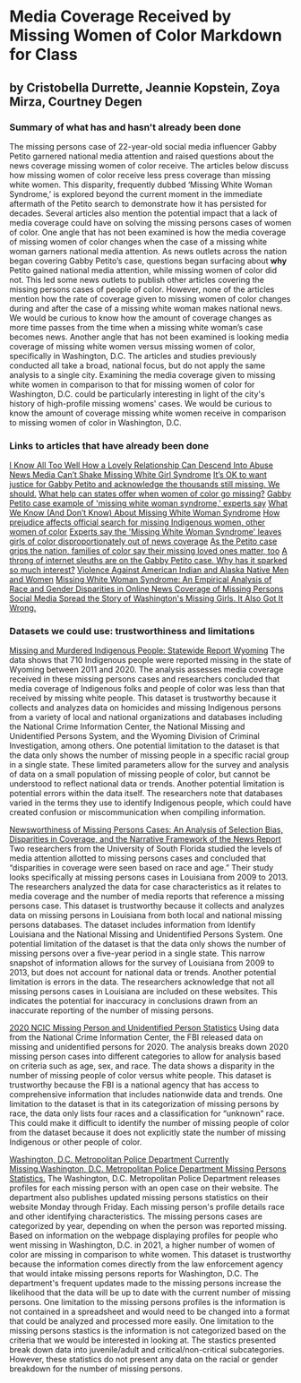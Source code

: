 # Media Coverage Received by Missing Women of Color Markdown for Class
## by Cristobella Durrette, Jeannie Kopstein, Zoya Mirza, Courtney Degen

### Summary of what has and hasn't already been done
The missing persons case of 22-year-old social media influencer Gabby Petito garnered national media attention and raised questions about the news coverage missing women of color receive. The articles below discuss how missing women of color receive less press coverage than missing white women. This disparity, frequently dubbed ‘Missing White Woman Syndrome,’ is explored beyond the current moment in the immediate aftermath of the Petito search to demonstrate how it has persisted for decades. Several articles also mention the potential impact that a lack of media coverage could have on solving the missing persons cases of women of color. 
One angle that has not been examined is how the media coverage of missing women of color changes when the case of a missing white woman garners national media attention. As news outlets across the nation began covering Gabby Petito’s case, questions began surfacing about **why** Petito gained national media attention, while missing women of color did not. This led some news outlets to publish other articles covering the missing persons cases of people of color. However, none of the articles mention how the rate of coverage given to missing women of color changes during and after the case of a missing white woman makes national news. We would be curious to know how the amount of coverage changes as more time passes from the time when a missing white woman’s case becomes news.
Another angle that has not been examined is looking media coverage of missing white women versus missing women of color, specifically in Washington, D.C. The articles and studies previously conducted all take a broad, national focus, but do not apply the same analysis to a single city. Examining the media coverage given to missing white women in comparison to that for missing women of color for Washington, D.C. could be particularly interesting in light of the city's history of high-profile missing womens' cases. We would be curious to know the amount of coverage missing white women receive in comparison to missing women of color in Washington, D.C.  

### Links to articles that have already been done
[I Know All Too Well How a Lovely Relationship Can Descend Into Abuse](https://www.nytimes.com/2021/09/30/opinion/gabby-petito-domestic-abuse.html?referringSource=articleShare)
[News Media Can’t Shake Missing White Girl Syndrome](https://www.nytimes.com/2021/09/22/business/media/gabby-petito-missing-white-woman-syndrome.html)
[It’s OK to want justice for Gabby Petito and acknowledge the thousands still missing. We should.](https://www.usatoday.com/story/opinion/columnist/2021/09/22/gabby-petito-found-missing-people-color/5798347001/)
[What help can states offer when women of color go missing?](https://19thnews.org/2021/09/what-help-can-states-offer-when-women-of-color-go-missing/)
[Gabby Petito case example of 'missing white woman syndrome,' experts say](https://abcnews.go.com/GMA/News/gabby-petito-case-missing-white-woman-syndrome-experts/story?id=80144611)
[What We Know (And Don’t Know) About Missing White Woman Syndrome](https://www.npr.org/sections/codeswitch/2017/04/13/523769303/what-we-know-and-dont-know-about-missing-white-women-syndrome)
[How prejudice affects official search for missing Indigenous women, other women of color](https://www.pbs.org/newshour/show/how-prejudice-affects-official-search-for-missing-indigenous-women-other-women-of-color)
[Experts say the 'Missing White Woman Syndrome' leaves girls of color disproportionately out of news coverage](https://www.insider.com/experts-missing-women-of-color-are-not-centered-news-coverage-2021-9)
[As the Petito case grips the nation, families of color say their missing loved ones matter, too](https://www.washingtonpost.com/nation/2021/09/22/missing-persons-families-seek-help-after-gabby-petito-death/)
[A throng of internet sleuths are on the Gabby Petito case. Why has it sparked so much interest?](https://www.washingtonpost.com/nation/2021/09/18/gabby-petito-case-tiktok-sleuths/)
[Violence Against American Indian and Alaska Native Men and Women](https://www.ojp.gov/pdffiles1/nij/249822.pdf)
[Missing White Woman Syndrome: An Empirical Analysis of Race and Gender Disparities in Online News Coverage of Missing Persons](https://scholarlycommons.law.northwestern.edu/cgi/viewcontent.cgi?article=7586&context=jclc)
[Social Media Spread the Story of Washington's Missing Girls. It Also Got It Wrong.](https://time.com/4715136/dc-missing-girls-social-media/)

### Datasets we could use: trustworthiness and limitations
[Missing and Murdered Indigenous People: Statewide Report Wyoming](https://wysac.uwyo.edu/wysac/reports/View/7713)
The data shows that 710 Indigenous people were reported missing in the state of Wyoming between 2011 and 2020. The analysis assesses media coverage received in these missing persons cases and researchers concluded that media coverage of Indigenous folks and people of color was less than that received by missing white people. 
This dataset is trustworthy because it collects and analyzes data on homicides and missing Indigenous persons from a variety of local and national organizations and databases including the National Crime Information Center, the National Missing and Unidentified Persons System, and the Wyoming Division of Criminal Investigation, among others. 
One potential limitation to the dataset is that the data only shows the number of missing people in a specific racial group in a single state. These limited parameters allow for the survey and analysis of data on a small population of missing people of color, but cannot be understood to reflect national data or trends. 
Another potential limitation is potential errors within the data itself. The researchers note that databases varied in the terms they use to identify Indigenous people, which could have created confusion or miscommunication when compiling information. 

[Newsworthiness of Missing Persons Cases: An Analysis of Selection Bias, Disparities in Coverage, and the Narrative Framework of the News Report](https://www.tandfonline.com/doi/abs/10.1080/01639625.2016.1197618)
Two researchers from the University of South Florida studied the levels of media attention allotted to missing persons cases and concluded that “disparities in coverage were seen based on race and age.” Their study looks specifically at missing persons cases in Louisiana from 2009 to 2013. The researchers analyzed the data for case characteristics as it relates to media coverage and the number of media reports that reference a missing persons case. 
This dataset is trustworthy because it collects and analyzes data on missing persons in Louisiana from both local and national missing persons databases. The dataset includes information from Identify Louisiana and the National Missing and Unidentified Persons System. 
One potential limitation of the dataset is that the data only shows the number of missing persons over a five-year period in a single state. This narrow snapshot of information allows for the survey of Louisiana from 2009 to 2013, but does not account for national data or trends. 
Another potential limitation is errors in the data. The researchers acknowledge that not all missing persons cases in Louisiana are included on these websites. This indicates the potential for inaccuracy in conclusions drawn from an inaccurate reporting of the number of missing persons.   

[2020 NCIC Missing Person and Unidentified Person Statistics](https://www.fbi.gov/file-repository/2020-ncic-missing-person-and-unidentified-person-statistics.pdf/view)
Using data from the National Crime Information Center, the FBI released data on missing and unidentified persons for 2020. The analysis breaks down 2020 missing person cases into different categories to allow for analysis based on criteria such as age, sex, and race. The data shows a disparity in the number of missing people of color versus white people.
This dataset is trustworthy because the FBI is a national agency that has access to comprehensive information that includes nationwide data and trends. 
One limitation to the dataset is that in its categorization of missing persons by race, the data only lists four races and a classification for “unknown” race. This could make it difficult to identify the number of missing people of color from the dataset because it does not explicitly state the number of missing Indigenous or other people of color. 

[Washington, D.C. Metropolitan Police Department Currently Missing.](https://missing.dc.gov/missingprofiles/2021)[Washington, D.C. Metropolitan Police Department Missing Persons Statistics.](https://missing.dc.gov/page/statistics-missing)
The Washington, D.C. Metropolitan Police Department releases profiles for each missing person with an open case on their website. The department also publishes updated missing persons statistics on their website Monday through Friday. Each missing person's profile details race and other identifying characteristics. The missing persons cases are categorized by year, depending on when the person was reported missing. Based on information on the webpage displaying profiles for people who went missing in Washington, D.C. in 2021, a higher number of women of color are missing in comparison to white women. 
This dataset is trustworthy because the information comes directly from the law enforcement agency that would intake missing persons reports for Washington, D.C. The department's frequent updates made to the missing persons increase the likelihood that the data will be up to date with the current number of missing persons. 
One limitation to the missing persons profiles is the information is not contained in a spreadsheet and would need to be changed into a format that could be analyzed and processed more easily. 
One limitation to the missing persons stastics is the information is not categorized based on the criteria that we would be interested in looking at. The stastics presented break down data into juvenile/adult and critical/non-critical subcategories. However, these statistics do not present any data on the racial or gender breakdown for the number of missing persons. 
